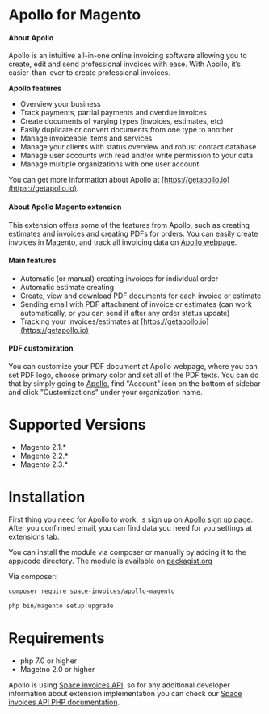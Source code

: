 # Apollo for Magento

#### About Apollo
Apollo is an intuitive all-in-one online invoicing software allowing you to create, edit and send professional invoices with ease. With Apollo, it’s easier-than-ever to create professional invoices.

**Apollo features**
- Overview your business
- Track payments, partial payments and overdue invoices
- Create documents of varying types (invoices, estimates, etc)
- Easily duplicate or convert documents from one type to another
- Manage invoiceable items and services
- Manage your clients with status overview and robust contact database
- Manage user accounts with read and/or write permission to your data
- Manage multiple organizations with one user account

You can get more information about Apollo at [https://getapollo.io](https://getapollo.io).

#### About Apollo Magento extension

This extension offers some of the features from Apollo, such as creating estimates and invoices and creating PDFs for orders.
You can easily create invoices in Magento, and track all invoicing data on [Apollo webpage](https://getapollo.io).

#### Main features
- Automatic (or manual) creating invoices for individual order
- Automatic estimate creating
- Create, view and download PDF documents for each invoice or estimate
- Sending email with PDF attachment of invoice or estimates (can work automatically, or you can send if after any order status update)
- Tracking your invoices/estimates at [https://getapollo.io](https://getapollo.io)

#### PDF customization

You can customize your PDF document at Apollo webpage, where you can set PDF logo, choose primary color and set all of the PDF texts.
You can do that by simply going to [Apollo](https://getapollo.io), find "Account" icon on the bottom of sidebar and click "Customizations" under your organization name.


# Supported Versions

* Magento 2.1.*
* Magento 2.2.*
* Magento 2.3.*

# Installation

First thing you need for Apollo to work, is sign up on [Apollo sign up page](https://getapollo.io/signup). After you confirmed email, you can find data you need for you settings at extensions tab.

You can install the module via composer or manually by adding it to the app/code directory. The module is available on [packagist.org](https://packagist.org/packages/apollo/apollo-magento)

Via composer:

``` bash
composer require space-invoices/apollo-magento
```

``` bash
php bin/magento setup:upgrade
```

# Requirements

* php 7.0 or higher
* Magetno 2.0 or higher


Apollo is using [Space invoices API](https://spaceinvoices.com/page/home), so for any additional developer information about extension implementation you can check our [Space invoices API PHP documentation](https://docs.spaceinvoices.com/?php).